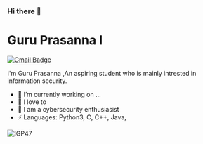 ### Hi there 👋

 


# Guru Prasanna I
[![Gmail Badge](https://img.shields.io/badge/-guruprasanna321@gmail.com-c14438?style=flat-square&logo=Gmail&logoColor=white&link=mailto:guruprasanna321@gmail.com)](mailto:guruprasanna321@gmail.com)

 

I'm Guru Prasanna ,An aspiring student who is mainly intrested in information security.

- 🔭 I’m currently working on ...
- 🌱 I  love to 
- 🌱 I am a cybersecurity enthusiasist
- ⚡ Languages: Python3, C, C++, Java,

 

<p align="left"><img src="https://github-readme-stats.vercel.app/api?username=IGP47&show_icons=true" alt="IGP47" /></p>

